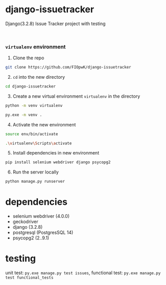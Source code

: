 # django-issuetracker
Django(3.2.8) Issue Tracker project with testing

&nbsp;
### `virtualenv` environment <a name="virtualenv"></a>

1. Clone the repo
```bash
git clone https://github.com/FIOpwK/django-issuetracker
```
2. `cd` into the new directory
```bash
cd django-issuetracker
```
3. Create a new virtual environment `virtualenv` in the directory
```bash
python -m venv virtualenv
```
```bash
py.exe -m venv . 
```
4. Activate the new environment
```bash
source env/bin/activate
```

```bash
.\virtualenv\Scripts\activate

```
5. Install dependencies in new environment
```bash
pip install selenium webdriver django psycopg2
```
6. Run the server locally
```bash
python manage.py runserver
```

# dependencies
- selenium webdriver (4.0.0)
- geckodriver
- django (3.2.8)
- postgresql (PostgresSQL 14)
- psycopg2 (2..9.1)

# testing
unit test:  `py.exe manage.py test issues`,
functional test: `py.exe manage.py test functional_tests`
